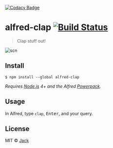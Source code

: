 [![Codacy Badge](https://api.codacy.com/project/badge/Grade/5113b616b39a4d848be92757905b3b81)](https://www.codacy.com/app/jacc/alfred-clap?utm_source=github.com&utm_medium=referral&utm_content=jacc/alfred-clap&utm_campaign=badger)
# alfred-clap [![Build Status](https://travis-ci.org/jacc/alfred-clap.svg?branch=master)](https://travis-ci.org/jacc/alfred-clap)

> Clap stuff out!

![scn](https://cdn.rawgit.com/jacc/alfred-clap/37250f14/scn.png)


## Install

```
$ npm install --global alfred-clap
```

*Requires [Node.js](https://nodejs.org) 4+ and the Alfred [Powerpack](https://www.alfredapp.com/powerpack/).*


## Usage

In Alfred, type `clap`, <kbd>Enter</kbd>, and your query.


## License

MIT © [Jack](http://jack.ga)
